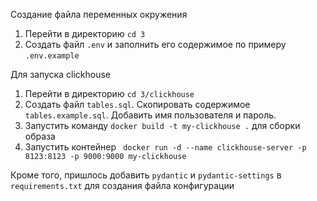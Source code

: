 Создание файла переменных окружения

1. Перейти в директорию `cd 3`
2. Создать файл `.env` и заполнить его содержимое по примеру `.env.example` 

Для запуска clickhouse

1. Перейти в директорию `cd 3/clickhouse`
2. Создать файл `tables.sql`. Скопировать содержимое `tables.example.sql`. Добавить имя пользователя и пароль.  
3. Запустить команду `docker build -t my-clickhouse .` для сборки образа
4. Запустить контейнер ` docker run -d --name clickhouse-server -p 8123:8123 -p 9000:9000 my-clickhouse`

Кроме того, пришлось добавить `pydantic` и `pydantic-settings` в `requirements.txt` для создания файла конфигурации

